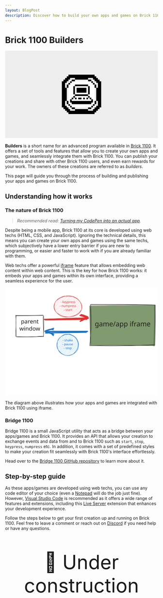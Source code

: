 ```yaml
---
layout: BlogPost
description: Discover how to build your own apps and games on Brick 1100. Develop and share your creations with fellow Brick 1100 users.
---
```


# Brick 1100 Builders

![Brick 1100 Builder achievement](/assets/covers/builders.jpg)

__Builders__ is a short name for an advanced program available in [Brick 1100](./about.md). It offers a set of tools and features that allow you to create your own apps and games, and seamlessly integrate them with Brick 1100. You can publish your creations and share with other Brick 1100 users, and even earn rewards for your work. The owners of these creations are referred to as _builders_.

This page will guide you through the process of building and publishing your apps and games on Brick 1100.

## Understanding how it works

### The nature of Brick 1100

> _Recommended read: [Turning my CodePen into an actual app](../blog/from-codepen-to-app.md)._

Despite being a mobile app, Brick 1100 at its core is developed using web techs (HTML, CSS, and JavaScript). Ignoring the technical details, this means you can create your own apps and games using the same techs, which subjectively have a lower entry barrier if you are new to programming, or easier and faster to work with if you are already familiar with them.

Web techs offer a powerful [iframe](https://developer.mozilla.org/en-US/docs/Web/HTML/Element/iframe) feature that allows embedding web content within web content. This is the key for how Brick 1100 works: it embeds your apps and games within its own interface, providing a seamless experience for the user.

![Brick 1100 visual](https://github.com/Visnalize/bridge-1100/raw/main/docs/bridge-1100%20visual.svg)

The diagram above illustrates how your apps and games are integrated with Brick 1100 using iframe.

### Bridge 1100

Bridge 1100 is a small JavaScript utility that acts as a bridge between your apps/games and Brick 1100. It provides an API that allows your creation to exchange events and data from and to Brick 1100 such as `start`, `stop`, `keypress`, `numpress` etc. In addition, it comes with a set of predefined styles to make your creation fit seamlessly with Brick 1100's interface effortlessly.

Head over to the [Bridge 1100 GitHub repository](https://github.com/Visnalize/bridge-1100) to learn more about it.

<!-- <a-google-ad /> -->

## Step-by-step guide

As these apps/games are developed using web techs, you can use any code editor of your choice (even a [Notepad](../win7simu/simulated/notepad.md) will do the job just fine). However, [Visual Studio Code](https://code.visualstudio.com/) is recommended as it offers a wide range of features and extensions, including this [Live Server](https://marketplace.visualstudio.com/items?itemName=yandeu.five-server) extension that enhances your development experience.

Follow the steps below to get your first creation up and running on Brick 1100. Feel free to leave a comment or reach out on [Discord](https://discord.com/invite/6AQDnZa4Xm) if you need help or have any questions.

<div style="text-align:center;font-size:4rem;margin: 4rem 0">
🚧 Under construction
</div>

<!-- ### 1. Setup

- Install [Visual Studio Code](https://code.visualstudio.com/).
- Install the [Live Server](https://marketplace.visualstudio.com/items?itemName=yandeu.five-server) extension in Visual Studio Code.
- Create a [GitHub](https://github.com/) account if you don't have one.
- Go to a directory repository:
  - [Brick 1100 Apps](https://github.com/Visnalize/brick-1100-apps) if you are building an app.
  - [Brick 1100 Games](https://github.com/Visnalize/brick-1100-games) if you are building a game (under construction 🚧).
- Fork the repository to your account.
- Clone the forked repository to your Visual Studio Code.

Now you are ready to start building!

### 2. Build

- Create a new folder and name it as your app's name.
- Write your app's code in the folder (you can refer to the existing apps for examples).
- Once done, commit and push your code to your forked repository.
- Create a pull request to original directory repository.

### 3. Deploy -->
